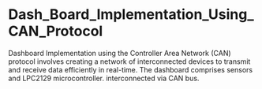 # Dash_Board_Implementation_Using_CAN_Protocol
Dashboard Implementation using the Controller Area Network (CAN) protocol involves creating a network of interconnected devices to transmit and receive data efficiently in real-time. The dashboard comprises sensors and LPC2129 microcontroller. interconnected via CAN bus. 
